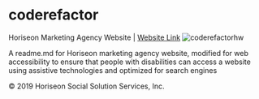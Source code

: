 # coderefactor

Horiseon Marketing Agency Website | [Website Link](https://dtm5169.github.io/coderefactor/.) 
![coderefactorhw](https://user-images.githubusercontent.com/76463522/108606378-cc484680-7387-11eb-8f2a-af4ffa8f5e11.png)




A readme.md for Horiseon marketing agency website, modified for web accessibility to ensure that people with disabilities can access a website using assistive technologies and optimized for search engines 

&copy; 2019 Horiseon Social Solution Services, Inc.
